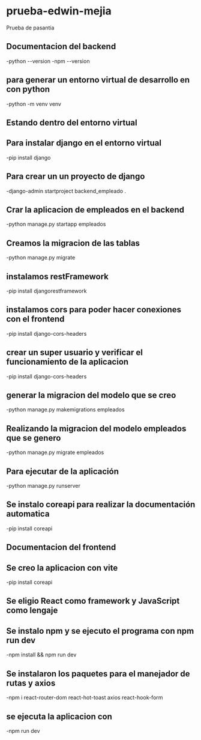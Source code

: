 # prueba-edwin-mejia
Prueba de pasantia
## Documentacion del backend
-python --version
-npm --version
## para generar un entorno virtual de desarrollo en con python
-python -m venv venv 
## Estando dentro del entorno virtual 
## Para instalar django en el entorno virtual
-pip install django
## Para crear un un proyecto de django
-django-admin startproject backend_empleado .
## Crar la aplicacion de empleados en el backend
-python manage.py startapp empleados
## Creamos la migracion de las tablas
-python manage.py migrate
## instalamos restFramework
-pip install djangorestframework
## instalamos cors para poder hacer conexiones con el frontend
-pip install django-cors-headers
## crear un super usuario y verificar el funcionamiento de la aplicacion
-pip install django-cors-headers
## generar la migracion del modelo que se creo
-python manage.py makemigrations empleados
## Realizando la migracion del modelo empleados que se genero
-python manage.py migrate empleados
## Para ejecutar de la aplicación
-python manage.py runserver
## Se instalo coreapi para realizar la documentación automatica
-pip install coreapi


## Documentacion del frontend
## Se creo la aplicacion con vite
-pip install coreapi
## Se eligio React como framework y JavaScript como lengaje
## Se instalo npm y se ejecuto el programa con npm run dev
-npm install && npm run dev
## Se instalaron los paquetes para el manejador de rutas y axios 
-npm i react-router-dom react-hot-toast axios react-hook-form
## se ejecuta la aplicacion con 
-npm run dev



